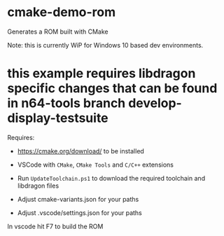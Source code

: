 # cmake-demo-rom
Generates a ROM built with CMake

Note: this is currently WiP for Windows 10 based dev environments.

# this example requires libdragon specific changes that can be found in n64-tools branch develop-display-testsuite

Requires:
* https://cmake.org/download/ to be installed
* VSCode with `CMake`, `CMake Tools` and `C/C++` extensions

* Run `UpdateToolchain.ps1` to download the required toolchain and libdragon files
* Adjust cmake-variants.json for your paths
* Adjust .vscode/settings.json for your paths

In vscode hit F7 to build the ROM
